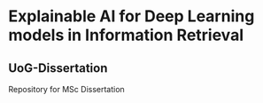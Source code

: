 # Explainable AI for Deep Learning models in Information Retrieval
## UoG-Dissertation
Repository for MSc Dissertation
